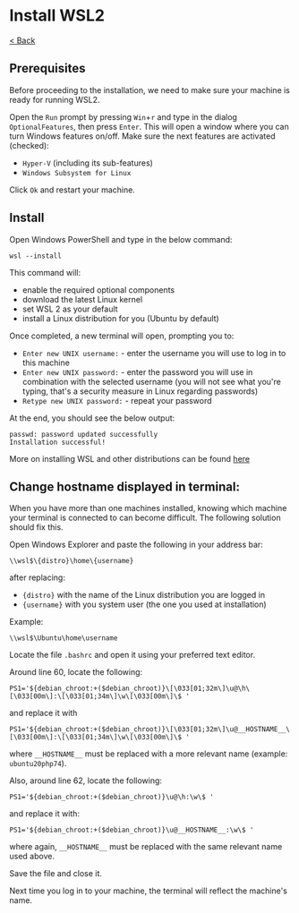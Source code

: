 # Install WSL2

[< Back](README.md)

## Prerequisites
Before proceeding to the installation, we need to make sure your machine is ready for running WSL2.

Open the `Run` prompt by pressing `Win`+`r` and type in the dialog `OptionalFeatures`, then press `Enter`.
This will open a window where you can turn Windows features on/off.
Make sure the next features are activated (checked):
* `Hyper-V` (including its sub-features)
* `Windows Subsystem for Linux`

Click `Ok` and restart your machine.


## Install
Open Windows PowerShell and type in the below command:
```shell
wsl --install
```
This command will:
* enable the required optional components
* download the latest Linux kernel
* set WSL 2 as your default
* install a Linux distribution for you (Ubuntu by default)

Once completed, a new terminal will open, prompting you to:
* `Enter new UNIX username:` - enter the username you will use to log in to this machine
* `Enter new UNIX password:` - enter the password you will use in combination with the selected username (you will not see what you're typing, that's a security measure in Linux regarding passwords)
* `Retype new UNIX password:` - repeat your password

At the end, you should see the below output:

    passwd: password updated successfully
    Installation successful!

More on installing WSL and other distributions can be found [here](https://docs.microsoft.com/en-us/windows/wsl/install)


## Change hostname displayed in terminal:
When you have more than one machines installed, knowing which machine your terminal is connected to can become difficult.
The following solution should fix this.

Open Windows Explorer and paste the following in your address bar:

    \\wsl$\{distro}\home\{username}
after replacing:
* `{distro}` with the name of the Linux distribution you are logged in
* `{username}` with you system user (the one you used at installation)

Example:

    \\wsl$\Ubuntu\home\username

Locate the file `.bashrc` and open it using your preferred text editor.

Around line 60, locate the following:

    PS1='${debian_chroot:+($debian_chroot)}\[\033[01;32m\]\u@\h\[\033[00m\]:\[\033[01;34m\]\w\[\033[00m\]\$ '
and replace it with

    PS1='${debian_chroot:+($debian_chroot)}\[\033[01;32m\]\u@__HOSTNAME__\[\033[00m\]:\[\033[01;34m\]\w\[\033[00m\]\$ '
where `__HOSTNAME__` must be replaced with a more relevant name (example: `ubuntu20php74`).

Also, around line 62, locate the following:

    PS1='${debian_chroot:+($debian_chroot)}\u@\h:\w\$ '
and replace it with:

    PS1='${debian_chroot:+($debian_chroot)}\u@__HOSTNAME__:\w\$ '
where again, `__HOSTNAME__` must be replaced with the same relevant name used above.

Save the file and close it.

Next time you log in to your machine, the terminal will reflect the machine's name.
